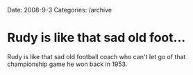 Date: 2008-9-3
Categories: /archive

# Rudy is like that sad old foot...

Rudy is like that sad old football coach who can't let go of that championship game he won back in 1953.
